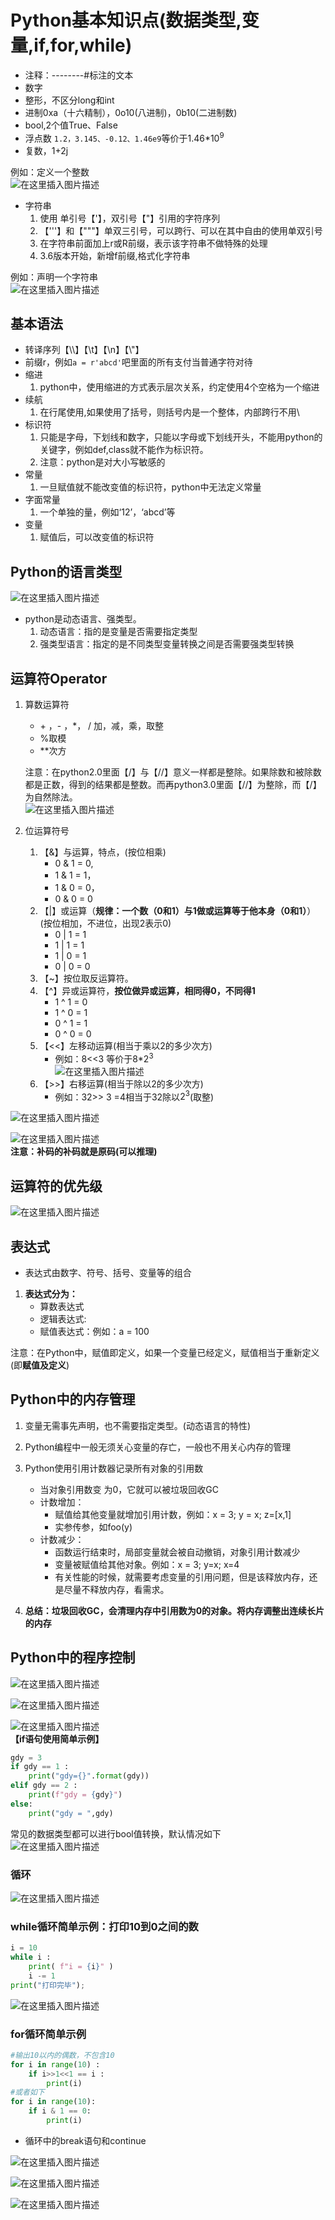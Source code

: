 # Python基本知识点(数据类型,变量,if,for,while)

* 注释：--------#标注的文本
* 数字
* 整形，不区分long和int  
* 进制0xa（十六精制），0o10(八进制)，0b10(二进制数)
* bool,2个值True、False
* 浮点数 `1.2，3.145、-0.12、1.46e9`等价于1.46\*$10^{9}$
* 复数，1+2j

例如：定义一个整数  
![在这里插入图片描述](https://img-blog.csdnimg.cn/20190323192723564.png)  

* 字符串
    1. 使用 单引号【'】，双引号【"】引用的字符序列
    2. 【'''】和【"""】单双三引号，可以跨行、可以在其中自由的使用单双引号
    3. 在字符串前面加上r或R前缀，表示该字符串不做特殊的处理
    4. 3.6版本开始，新增f前缀,格式化字符串  

例如：声明一个字符串  
![在这里插入图片描述](https://img-blog.csdnimg.cn/20190323193816979.png)  

## 基本语法

* 转译序列【\\\\】【\\t】【\\n】【\\"】
* 前缀r，例如`a = r'abcd'`吧里面的所有支付当普通字符对待
* 缩进
    1. python中，使用缩进的方式表示层次关系，约定使用4个空格为一个缩进
* 续航
    1. 在行尾使用\,如果使用了括号，则括号内是一个整体，内部跨行不用\
* 标识符
    1. 只能是字母，下划线和数字，只能以字母或下划线开头，不能用python的关键字，例如def,class就不能作为标识符。
    2. 注意：python是对大小写敏感的
* 常量
    1. 一旦赋值就不能改变值的标识符，python中无法定义常量
* 字面常量
    1. 一个单独的量，例如‘12’，‘abcd’等
* 变量  
    1. 赋值后，可以改变值的标识符  

## Python的语言类型

![在这里插入图片描述](https://img-blog.csdnimg.cn/20190323202307767.png?x-oss-process=image/watermark,type_ZmFuZ3poZW5naGVpdGk,shadow_10,text_aHR0cHM6Ly9ibG9nLmNzZG4ubmV0L3UwMTMwMDg3OTU=,size_16,color_FFFFFF,t_70)  

* python是动态语言、强类型。  
    1. 动态语言：指的是变量是否需要指定类型
    2. 强类型语言：指定的是不同类型变量转换之间是否需要强类型转换

## 运算符Operator

1. 算数运算符
    * \+ ，\- ，\*， \/    加，减，乘，取整  
    * %取模  
    * **次方  

    注意：在python2.0里面【\/】与【//】意义一样都是整除。如果除数和被除数都是正数，得到的结果都是整数。而再python3.0里面【//】为整除，而【\/】为自然除法。  
    ![在这里插入图片描述](https://img-blog.csdnimg.cn/2019032516034482.png)  

2. 位运算符号  
    1. 【&】与运算，特点，(按位相乘)  
        * 0 & 1 = 0,  
        * 1 & 1 = 1，  
        * 1 & 0 = 0，  
        * 0 & 0 = 0  
    2. 【|】或运算（**规律：一个数（0和1）与1做或运算等于他本身（0和1）**）(按位相加，不进位，出现2表示0)  
        * 0 | 1 = 1  
        * 1 | 1 = 1  
        * 1 | 0 = 1  
        * 0 | 0 = 0  
    3. 【~】按位取反运算符。
    4. 【^】异或运算符，**按位做异或运算，相同得0，不同得1**
        * 1 ^ 1 = 0  
        * 1 ^ 0 = 1  
        * 0 ^ 1 = 1  
        * 0 ^ 0 = 0  
    5. 【<<】左移动运算(相当于乘以2的多少次方)  
        * 例如：8<<3 等价于8*$2^{3}$  
        ![在这里插入图片描述](https://img-blog.csdnimg.cn/20190325161935407.png)
    6. 【>>】右移运算(相当于除以2的多少次方)  
        * 例如：32>> 3 =4相当于32除以$2^{3}$(取整)  

![在这里插入图片描述](https://img-blog.csdnimg.cn/20190325165449242.png?x-oss-process=image/watermark,type_ZmFuZ3poZW5naGVpdGk,shadow_10,text_aHR0cHM6Ly9ibG9nLmNzZG4ubmV0L3UwMTMwMDg3OTU=,size_16,color_FFFFFF,t_70)  

![在这里插入图片描述](https://img-blog.csdnimg.cn/20190323220113457.png?x-oss-process=image/watermark,type_ZmFuZ3poZW5naGVpdGk,shadow_10,text_aHR0cHM6Ly9ibG9nLmNzZG4ubmV0L3UwMTMwMDg3OTU=,size_16,color_FFFFFF,t_70)  
**注意：补码的补码就是原码(可以推理)**  

## 运算符的优先级  

![在这里插入图片描述](https://img-blog.csdnimg.cn/20190324172134976.png?x-oss-process=image/watermark,type_ZmFuZ3poZW5naGVpdGk,shadow_10,text_aHR0cHM6Ly9ibG9nLmNzZG4ubmV0L3UwMTMwMDg3OTU=,size_16,color_FFFFFF,t_70)  

## 表达式  

* 表达式由数字、符号、括号、变量等的组合  

1. **表达式分为：**  
    * 算数表达式  
    * 逻辑表达式:  
    * 赋值表达式：例如：a = 100  

注意：在Python中，赋值即定义，如果一个变量已经定义，赋值相当于重新定义(即**赋值及定义**)

## Python中的内存管理  

1. 变量无需事先声明，也不需要指定类型。(动态语言的特性)  
2. Python编程中一般无须关心变量的存亡，一般也不用关心内存的管理  
3. Python使用引用计数器记录所有对象的引用数  
    * 当对象引用数变 为0，它就可以被垃圾回收GC  
    * 计数增加：  
        * 赋值给其他变量就增加引用计数，例如：x = 3; y = x; z=[x,1]  
        * 实参传参，如foo(y)  
    * 计数减少：
        * 函数运行结束时，局部变量就会被自动撤销，对象引用计数减少
        * 变量被赋值给其他对象。例如：x = 3; y=x; x=4
        * 有关性能的时候，就需要考虑变量的引用问题，但是该释放内存，还是尽量不释放内存，看需求。  

4. **总结：垃圾回收GC，会清理内存中引用数为0的对象。将内存调整出连续长片的内存**  

## Python中的程序控制  

![在这里插入图片描述](https://img-blog.csdnimg.cn/20190324185850682.png?x-oss-process=image/watermark,type_ZmFuZ3poZW5naGVpdGk,shadow_10,text_aHR0cHM6Ly9ibG9nLmNzZG4ubmV0L3UwMTMwMDg3OTU=,size_16,color_FFFFFF,t_70)  

![在这里插入图片描述](https://img-blog.csdnimg.cn/20190324192229470.png?x-oss-process=image/watermark,type_ZmFuZ3poZW5naGVpdGk,shadow_10,text_aHR0cHM6Ly9ibG9nLmNzZG4ubmV0L3UwMTMwMDg3OTU=,size_16,color_FFFFFF,t_70)  

![在这里插入图片描述](https://img-blog.csdnimg.cn/20190324194358123.png?x-oss-process=image/watermark,type_ZmFuZ3poZW5naGVpdGk,shadow_10,text_aHR0cHM6Ly9ibG9nLmNzZG4ubmV0L3UwMTMwMDg3OTU=,size_16,color_FFFFFF,t_70)  
**【if语句使用简单示例】**  

````python
gdy = 3 
if gdy == 1 :
    print("gdy={}".format(gdy))
elif gdy == 2 :
    print(f"gdy = {gdy}")
else:
    print("gdy = ",gdy)
````  

常见的数据类型都可以进行bool值转换，默认情况如下  
![在这里插入图片描述](https://img-blog.csdnimg.cn/20190324191803583.png?x-oss-process=image/watermark,type_ZmFuZ3poZW5naGVpdGk,shadow_10,text_aHR0cHM6Ly9ibG9nLmNzZG4ubmV0L3UwMTMwMDg3OTU=,size_16,color_FFFFFF,t_70)  

### 循环  

![在这里插入图片描述](https://img-blog.csdnimg.cn/20190324194756870.png?x-oss-process=image/watermark,type_ZmFuZ3poZW5naGVpdGk,shadow_10,text_aHR0cHM6Ly9ibG9nLmNzZG4ubmV0L3UwMTMwMDg3OTU=,size_16,color_FFFFFF,t_70)  

### while循环简单示例：打印10到0之间的数  

````python
i = 10
while i : 
    print( f"i = {i}" )
    i -= 1
print("打印完毕");
````  

![在这里插入图片描述](https://img-blog.csdnimg.cn/20190324200407302.png?x-oss-process=image/watermark,type_ZmFuZ3poZW5naGVpdGk,shadow_10,text_aHR0cHM6Ly9ibG9nLmNzZG4ubmV0L3UwMTMwMDg3OTU=,size_16,color_FFFFFF,t_70)  

### for循环简单示例  

````python
#输出10以内的偶数，不包含10
for i in range(10) :
    if i>>1<<1 == i :
        print(i)
#或者如下
for i in range(10):
    if i & 1 == 0:
        print(i)
````  

* 循环中的break语句和continue  

![在这里插入图片描述](https://img-blog.csdnimg.cn/20190324210934800.png?x-oss-process=image/watermark,type_ZmFuZ3poZW5naGVpdGk,shadow_10,text_aHR0cHM6Ly9ibG9nLmNzZG4ubmV0L3UwMTMwMDg3OTU=,size_16,color_FFFFFF,t_70)

![在这里插入图片描述](https://img-blog.csdnimg.cn/20190324211337458.png?x-oss-process=image/watermark,type_ZmFuZ3poZW5naGVpdGk,shadow_10,text_aHR0cHM6Ly9ibG9nLmNzZG4ubmV0L3UwMTMwMDg3OTU=,size_16,color_FFFFFF,t_70)  

![在这里插入图片描述](https://img-blog.csdnimg.cn/20190324211546635.png?x-oss-process=image/watermark,type_ZmFuZ3poZW5naGVpdGk,shadow_10,text_aHR0cHM6Ly9ibG9nLmNzZG4ubmV0L3UwMTMwMDg3OTU=,size_16,color_FFFFFF,t_70)
